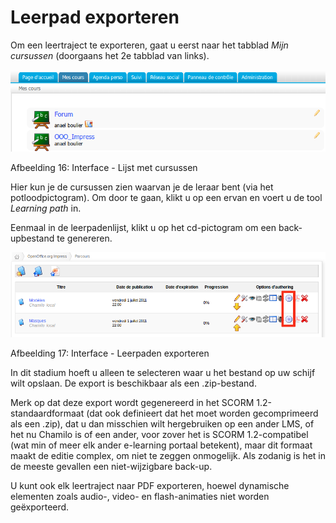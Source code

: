 # Leerpad exporteren

Om een leertraject te exporteren, gaat u eerst naar het tabblad _Mijn cursussen_ \(doorgaans het 2e tabblad van links\).

![](../../../.gitbook/assets/parcourssauvegarde%20%281%29.png)

Afbeelding 16: Interface - Lijst met cursussen

Hier kun je de cursussen zien waarvan je de leraar bent \(via het potloodpictogram\). Om door te gaan, klikt u op een ervan en voert u de tool _Learning path_ in.

Eenmaal in de leerpadenlijst, klikt u op het cd-pictogram om een back-upbestand te genereren.

![](../../../.gitbook/assets/graficos32%20%281%29.png)

Afbeelding 17: Interface - Leerpaden exporteren

In dit stadium hoeft u alleen te selecteren waar u het bestand op uw schijf wilt opslaan. De export is beschikbaar als een .zip-bestand.

Merk op dat deze export wordt gegenereerd in het SCORM 1.2-standaardformaat \(dat ook definieert dat het moet worden gecomprimeerd als een .zip\), dat u dan misschien wilt hergebruiken op een ander LMS, of het nu Chamilo is of een ander, voor zover het is SCORM 1.2-compatibel \(wat min of meer elk ander e-learning portaal betekent\), maar dit formaat maakt de editie complex, om niet te zeggen onmogelijk. Als zodanig is het in de meeste gevallen een niet-wijzigbare back-up.

U kunt ook elk leertraject naar PDF exporteren, hoewel dynamische elementen zoals audio-, video- en flash-animaties niet worden geëxporteerd.
